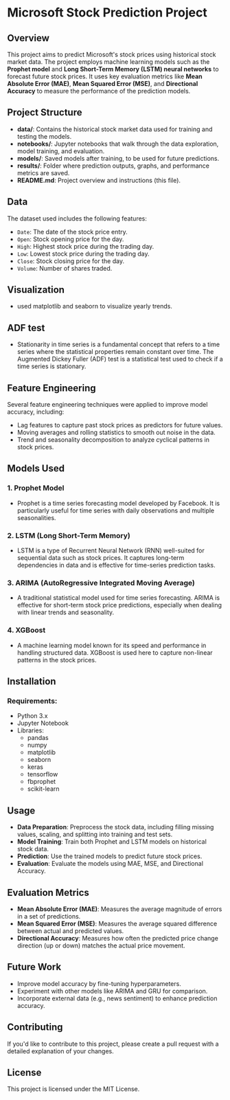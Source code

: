 # Microsoft Stock Prediction Project

## Overview
This project aims to predict Microsoft's stock prices using historical stock market data. The project employs machine learning models such as the **Prophet model** and **Long Short-Term Memory (LSTM) neural networks** to forecast future stock prices. It uses key evaluation metrics like **Mean Absolute Error (MAE)**, **Mean Squared Error (MSE)**, and **Directional Accuracy** to measure the performance of the prediction models.

## Project Structure
- **data/**: Contains the historical stock market data used for training and testing the models.
- **notebooks/**: Jupyter notebooks that walk through the data exploration, model training, and evaluation.
- **models/**: Saved models after training, to be used for future predictions.
- **results/**: Folder where prediction outputs, graphs, and performance metrics are saved.
- **README.md**: Project overview and instructions (this file).

## Data
The dataset used includes the following features:
- `Date`: The date of the stock price entry.
- `Open`: Stock opening price for the day.
- `High`: Highest stock price during the trading day.
- `Low`: Lowest stock price during the trading day.
- `Close`: Stock closing price for the day.
- `Volume`: Number of shares traded.
  
## Visualization
- used matplotlib and seaborn to visualize yearly trends.
  
## ADF test
- Stationarity in time series is a fundamental concept that refers to a time series where the statistical properties remain constant over time. The Augmented Dickey Fuller (ADF) test is a statistical test used to check if a time series is stationary.

## Feature Engineering
Several feature engineering techniques were applied to improve model accuracy, including:
- Lag features to capture past stock prices as predictors for future values.
- Moving averages and rolling statistics to smooth out noise in the data.
- Trend and seasonality decomposition to analyze cyclical patterns in stock prices.

## Models Used
### 1. **Prophet Model**
- Prophet is a time series forecasting model developed by Facebook. It is particularly useful for time series with daily observations and multiple seasonalities.
  
### 2. **LSTM (Long Short-Term Memory)**
- LSTM is a type of Recurrent Neural Network (RNN) well-suited for sequential data such as stock prices. It captures long-term dependencies in data and is effective for time-series prediction tasks.

### 3. ARIMA (AutoRegressive Integrated Moving Average)
- A traditional statistical model used for time series forecasting. ARIMA is effective for short-term stock price predictions, especially when dealing with linear trends and seasonality.

### 4. XGBoost
- A machine learning model known for its speed and performance in handling structured data. XGBoost is used here to capture non-linear patterns in the stock prices.

## Installation
### Requirements:
- Python 3.x
- Jupyter Notebook
- Libraries:
  - pandas
  - numpy
  - matplotlib
  - seaborn
  - keras
  - tensorflow
  - fbprophet
  - scikit-learn

## Usage
- **Data Preparation**: Preprocess the stock data, including filling missing values, scaling, and splitting into training and test sets.
- **Model Training**: Train both Prophet and LSTM models on historical stock data.
- **Prediction**: Use the trained models to predict future stock prices.
- **Evaluation**: Evaluate the models using MAE, MSE, and Directional Accuracy.

## Evaluation Metrics
- **Mean Absolute Error (MAE)**: Measures the average magnitude of errors in a set of predictions.
- **Mean Squared Error (MSE)**: Measures the average squared difference between actual and predicted values.
- **Directional Accuracy**: Measures how often the predicted price change direction (up or down) matches the actual price movement.

## Future Work
- Improve model accuracy by fine-tuning hyperparameters.
- Experiment with other models like ARIMA and GRU for comparison.
- Incorporate external data (e.g., news sentiment) to enhance prediction accuracy.

## Contributing
If you'd like to contribute to this project, please create a pull request with a detailed explanation of your changes.

## License
This project is licensed under the MIT License.

